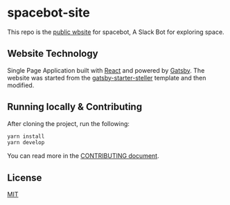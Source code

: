 # spacebot-site

This repo is the [public wbsite](https://slashspacebot.com/) for spacebot, A Slack Bot for exploring space.

## Website Technology

Single Page Application built with [React](https://facebook.github.io/react/) and powered by [Gatsby](https://www.gatsbyjs.org/). The website was started from the [gatsby-starter-steller](https://github.com/codebushi/gatsby-starter-stellar) template and then modified.

## Running locally & Contributing

After cloning the project, run the following:

```bash
yarn install
yarn develop
```

You can read more in the [CONTRIBUTING document](./github/CONTRIBUTING.md).

## License

[MIT](https://github.com/atom/atom/blob/master/LICENSE.md)
